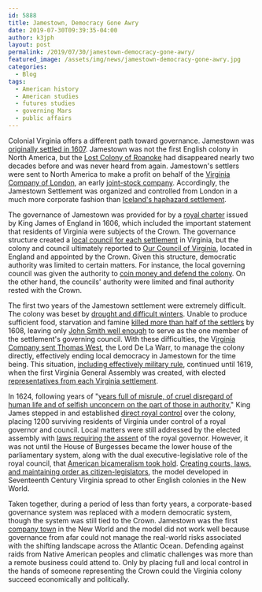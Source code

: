 ```yaml
---
id: 5888
title: Jamestown, Democracy Gone Awry
date: 2019-07-30T09:39:35-04:00
author: k3jph
layout: post
permalink: /2019/07/30/jamestown-democracy-gone-awry/
featured_image: /assets/img/news/jamestown-democracy-gone-awry.jpg
categories:
  - Blog
tags:
  - American history
  - American studies
  - futures studies
  - governing Mars
  - public affairs
---
```

Colonial Virginia offers a different path toward governance. Jamestown
was [originally settled in
1607](https://www.sciencedirect.com/science/article/pii/0305748882902419).
Jamestown was not the first English colony in North America, but
the [Lost Colony of Roanoke](https://digital.lib.ecu.edu/13444) had
disappeared nearly two decades before and was never heard from
again. Jamestown's settlers were sent to North America to make a
profit on behalf of the [Virginia Company of
London](https://www.jstor.org/stable/2210786), an early [joint-stock
company](http://www.ushistory.org/us/2b.asp). Accordingly, the
Jamestown Settlement was organized and controlled from London in a
much more corporate fashion than [Iceland's haphazard
settlement](/2017/09/28/democratic-norms-settlement-iceland/).

The governance of Jamestown was provided for by a [royal
charter](https://academic.oup.com/ajlh/article-abstract/7/2/95/1785250?redirectedFrom=fulltext)
issued by King James of England in 1606, which included the important
statement that residents of Virginia were subjects of the Crown.
The governance structure created a [local council for each
settlement](https://www.jstor.org/stable/20086394?seq=1#metadata_info_tab_contents)
in Virginia, but the colony and council ultimately reported to [Our
Council of
Virginia](https://lawlibrary.wm.edu/wythepedia/index.php/Seal_of_Virginia),
located in England and appointed by the Crown. Given this structure,
democratic authority was limited to certain matters. For instance,
the local governing council was given the authority to [coin money
and defend the
colony](https://archive.org/stream/pdfy-XqmJhl3dgTXSjsnZ/Howard-421%20THE%20BRIDGE%20AT%20JAMESTOWN%20%20%20VIRGINIA%20CHARTER%20%201606%20AND%20CONSTITUTIONALISM%20IN%20THE%20MODERN%20WORLD_djvu.txt).
On the other hand, the councils' authority were limited and final
authority rested with the Crown.

The first two years of the Jamestown settlement were extremely
difficult. The colony was beset by [drought and difficult
winters](https://science.sciencemag.org/content/280/5363/564).
Unable to produce sufficient food, starvation and famine [killed
more than half of the
settlers](https://link.springer.com/article/10.1007/BF03374329) by
1608, leaving only [John Smith well
enough](https://history.msu.edu/hst321/files/2017/05/HST321.kupperman-jamestown.pdf)
to serve as the one member of the settlement's governing council.
With these difficulties, the V[irginia Company sent Thomas
West](https://ir.uiowa.edu/cgi/viewcontent.cgi?article=3403&context=annals-of-iowa),
the Lord De La Warr, to manage the colony directly, effectively
ending local democracy in Jamestown for the time being. This
situation, [including effectively military
rule](https://academic.oup.com/ahr/article/76/3/595/93592), continued
until 1619, when the first Virginia General Assembly was created,
with elected [representatives from each Virginia
settlement](https://www.jstor.org/stable/4241795).

In 1624, following years of "[years full of misrule, of cruel
disregard of human life and of selfish unconcern on the part of
those in authority](https://www.jstor.org/stable/25105836)," King
James stepped in and established [direct royal
control](https://www.journals.uchicago.edu/doi/abs/10.1086/222297) over
the colony, placing 1200 surviving residents of Virginia under
control of a royal governor and council. Local matters were still
addressed by the elected assembly with [laws requiring the
assent](https://www.questia.com/library/journal/1P3-4321013123/sir-john-harvey-royal-governor-of-virginia-1628-1639)
of the royal governor. However, it was not until the House of
Burgesses became the lower house of the parliamentary system, along
with the dual executive-legislative role of the royal council, that
[American bicameralism took
hold](https://www.tandfonline.com/doi/abs/10.1080/07343460509507680?journalCode=uctp20).
[Creating courts, laws, and maintaining order as
citizen-legislators](https://www.jstor.org/stable/25718871), the
model developed in Seventeenth Century Virginia spread to other
English colonies in the New World.

Taken together, during a period of less than forty years, a
corporate-based governance system was replaced with a modern
democratic system, though the system was still tied to the Crown.
Jamestown was the first [company
town](https://www.smithsonianmag.com/travel/americas-company-towns-then-and-now-180956382/)
in the New World and the model did not work well because governance
from afar could not manage the real-world risks associated with the
shifting landscape across the Atlantic Ocean. Defending against
raids from Native American peoples and climatic challenges was more
than a remote business could attend to. Only by placing full and
local control in the hands of someone representing the Crown could
the Virginia colony succeed economically and politically.
